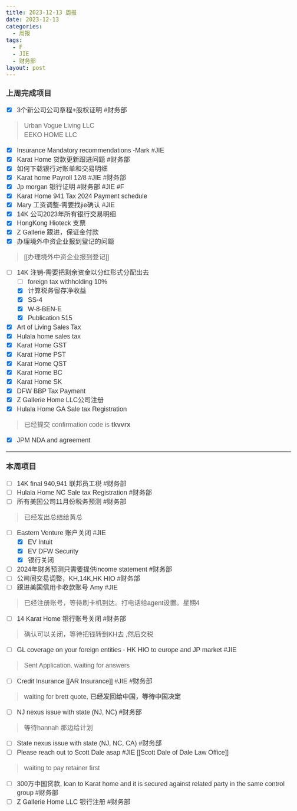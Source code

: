 ```yaml
---
title: 2023-12-13 周报
date: 2023-12-13
categories:
  - 周报
tags:
  - F
  - JIE
  - 财务部
layout: post
---
```


### 上周完成项目  

- [x] 3个新公司公司章程+股权证明    #财务部  
> Urban Vogue Living LLC    
> EEKO HOME LLC  
- [x] Insurance Mandatory recommendations -Mark #JIE
- [x] Karat Home 贷款更新跟进问题 #财务部
- [x] 如何下载银行对账单和交易明细
- [x] Karat home Payroll 12/8 #JIE #财务部 
- [x] Jp morgan 银行证明 #财务部  #JIE  #F 
- [x] Karat Home 941 Tax 2024 Payment schedule
- [x] Mary 工资调整-需要找jie确认   #JIE 
- [x] 14K 公司2023年所有银行交易明细
- [x] HongKong Hioteck 支票
- [x] Z Gallerie 跟进，保证金付款
- [x] 办理境外中资企业报到登记的问题 
> [[办理境外中资企业报到登记]]    
- [ ] 14K 注销-需要把剩余资金以分红形式分配出去   
	- [ ] foreign tax withholding 10%
	- [x] 计算税务留存净收益
	- [x] SS-4
	- [x] W-8-BEN-E
	- [x] Publication 515
- [x] Art of Living Sales Tax
- [x] Hulala home sales tax
- [x] Karat Home GST
- [x] Karat Home PST
- [x] Karat Home QST
- [x] Karat Home BC
- [x] Karat Home SK
- [x] DFW BBP Tax Payment
- [x] Z Gallerie Home LLC公司注册
- [x] Hulala Home GA Sale tax Registration  
> 已经提交 confirmation code is **tkvvrx**
- [x] JPM NDA and agreement  


---
### 本周项目

- [ ] 14K final 940,941 联邦员工税 #财务部
- [ ] Hulala Home NC Sale tax Registration  #财务部 
- [ ] 所有美国公司11月份税务预测  #财务部 
>已经发出总结给黄总
- [ ] Eastern Venture 账户关闭    #JIE 
	- [x] EV Intuit
	- [x] EV  DFW Security
	- [x] 银行关闭
- [ ] 2024年财务预测只需要提供income statement #财务部 
- [ ] 公司间交易调整，KH,14K,HK HIO #财务部 
- [ ] 跟进美国信用卡收款账号 Amy #JIE 
> 已经注册账号，等待刷卡机到达。打电话给agent设置。星期4
- [ ] 14 Karat Home 银行账号关闭 #财务部   
> 确认可以关闭，等待把钱转到KH去 ,然后交税
- [ ] GL coverage on your foreign entities  - HK HIO to europe and JP market #JIE 
> Sent Application. waiting for answers
- [ ] Credit Insurance [[AR Insurance]]     #JIE  #财务部 
> waiting for brett quote, **已经发回给中国，等待中国决定**
- [ ] NJ nexus issue with state (NJ, NC)  #财务部 
> 等待hannah 那边给计划  
- [ ] State nexus issue with state (NJ, NC, CA)  #财务部 
- [ ] Please reach out to Scott Dale asap #JIE    [[Scott Dale of Dale Law Office]]    
> waiting to pay retainer first
- [ ] 300万中国贷款, loan to Karat home and it is secured against related party in the same control group #财务部 
- [ ] Z Gallerie Home LLC 银行注册 #财务部 

<style>
body {
    margin: auto;
    padding-right: 1em;
    padding-left: 1em;
    max-width: 44em; 
    color: black;
    font-family: Helvetica, sans-serif;
    font-size: 110%;
    line-height: 140%;
    color: #333; 
   
}
pre {

background-color: #f5f5f5;
}
</style>
























































































































































































